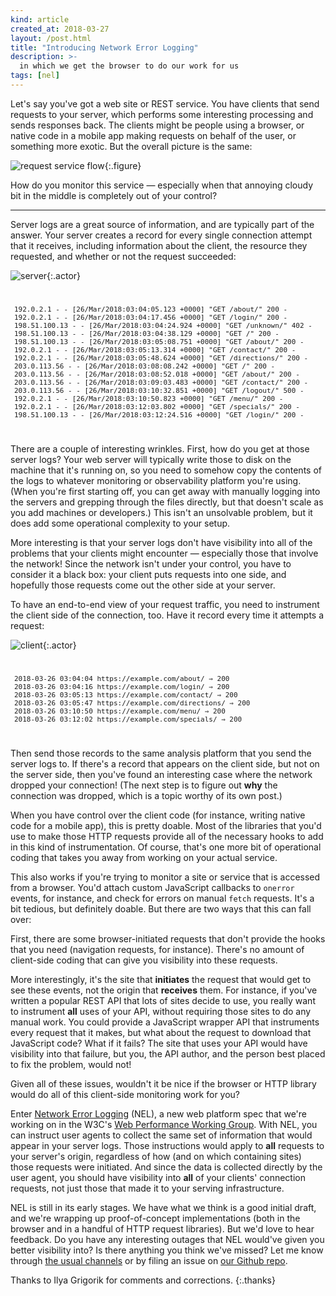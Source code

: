 ```yaml
---
kind: article
created_at: 2018-03-27
layout: /post.html
title: "Introducing Network Error Logging"
description: >-
  in which we get the browser to do our work for us
tags: [nel]
---
```


Let's say you've got a web site or REST service.  You have clients that send
requests to your server, which performs some interesting processing and sends
responses back.  The clients might be people using a browser, or native code in
a mobile app making requests on behalf of the user, or something more exotic.
But the overall picture is the same:

![request service flow](/nel/intro/service-flow.png){:.figure}

How do you monitor this service — especially when that annoying cloudy bit in
the middle is completely out of your control?

<hr class="jump">

<style>
.log {
  border-radius: 0;
  font-size: 11px;
  padding: 6px;
  margin: 3em 0;
}

.actor {
  width: 10em;
  margin-right: 20px;
  margin-top: 1.5em;
  margin-bottom: 1em;
  float: left;
}
</style>

Server logs are a great source of information, and are typically part of the
answer.  Your server creates a record for every single connection attempt that
it receives, including information about the client, the resource they
requested, and whether or not the request succeeded:

![server](/nel/intro/server.png){:.actor}

<pre class="log">
192.0.2.1 - - [26/Mar/2018:03:04:05.123 +0000] "GET /about/" 200 -
192.0.2.1 - - [26/Mar/2018:03:04:17.456 +0000] "GET /login/" 200 -
198.51.100.13 - - [26/Mar/2018:03:04:24.924 +0000] "GET /unknown/" 402 -
198.51.100.13 - - [26/Mar/2018:03:04:38.129 +0000] "GET /" 200 -
198.51.100.13 - - [26/Mar/2018:03:05:08.751 +0000] "GET /about/" 200 -
192.0.2.1 - - [26/Mar/2018:03:05:13.314 +0000] "GET /contact/" 200 -
192.0.2.1 - - [26/Mar/2018:03:05:48.624 +0000] "GET /directions/" 200 -
203.0.113.56 - - [26/Mar/2018:03:08:08.242 +0000] "GET /" 200 -
203.0.113.56 - - [26/Mar/2018:03:08:52.018 +0000] "GET /about/" 200 -
203.0.113.56 - - [26/Mar/2018:03:09:03.483 +0000] "GET /contact/" 200 -
203.0.113.56 - - [26/Mar/2018:03:10:32.851 +0000] "GET /logout/" 500 -
192.0.2.1 - - [26/Mar/2018:03:10:50.823 +0000] "GET /menu/" 200 -
192.0.2.1 - - [26/Mar/2018:03:12:03.802 +0000] "GET /specials/" 200 -
198.51.100.13 - - [26/Mar/2018:03:12:24.516 +0000] "GET /login/" 200 -
</pre>

There are a couple of interesting wrinkles.  First, how do you get at those
server logs?  Your web server will typically write those to disk on the machine
that it's running on, so you need to somehow copy the contents of the logs to
whatever monitoring or observability platform you're using.  (When you're first
starting off, you can get away with manually logging into the servers and
grepping through the files directly, but that doesn't scale as you add machines
or developers.)  This isn't an unsolvable problem, but it does add some
operational complexity to your setup.

More interesting is that your server logs don't have visibility into all of the
problems that your clients might encounter — especially those that involve the
network!  Since the network isn't under your control, you have to consider it a
black box: your client puts requests into one side, and hopefully those requests
come out the other side at your server.

To have an end-to-end view of your request traffic, you need to instrument the
client side of the connection, too.  Have it record every time it attempts a
request:

![client](/nel/intro/client.png){:.actor}

<pre class="log">
2018-03-26 03:04:04 https://example.com/about/ ⇒ 200
2018-03-26 03:04:16 https://example.com/login/ ⇒ 200
2018-03-26 03:05:13 https://example.com/contact/ ⇒ 200
2018-03-26 03:05:47 https://example.com/directions/ ⇒ 200
2018-03-26 03:10:50 https://example.com/menu/ ⇒ 200
2018-03-26 03:12:02 https://example.com/specials/ ⇒ 200
</pre>

Then send those records to the same analysis platform that you send the server
logs to.  If there's a record that appears on the client side, but not on the
server side, then you've found an interesting case where the network dropped
your connection!  (The next step is to figure out **why** the connection was
dropped, which is a topic worthy of its own post.)

When you have control over the client code (for instance, writing native code
for a mobile app), this is pretty doable.  Most of the libraries that you'd use
to make those HTTP requests provide all of the necessary hooks to add in this
kind of instrumentation.  Of course, that's one more bit of operational coding
that takes you away from working on your actual service.

This also works if you're trying to monitor a site or service that is accessed
from a browser.  You'd attach custom JavaScript callbacks to `onerror` events,
for instance, and check for errors on manual `fetch` requests.  It's a bit
tedious, but definitely doable.  But there are two ways that this can fall over:

First, there are some browser-initiated requests that don't provide the hooks
that you need (navigation requests, for instance).  There's no amount of
client-side coding that can give you visibility into these requests.

More interestingly, it's the site that **initiates** the request that would get
to see these events, not the origin that **receives** them.  For instance, if
you've written a popular REST API that lots of sites decide to use, you really
want to instrument **all** uses of your API, without requiring those sites to do
any manual work.  You could provide a JavaScript wrapper API that instruments
every request that it makes, but what about the request to download that
JavaScript code?  What if it fails?  The site that uses your API would have
visibility into that failure, but you, the API author, and the person best
placed to fix the problem, would not!

Given all of these issues, wouldn't it be nice if the browser or HTTP library
would do all of this client-side monitoring work for you?

Enter [Network Error Logging][NEL] (NEL), a new web platform spec that we're
working on in the W3C's [Web Performance Working Group][WebPerf].  With NEL, you
can instruct user agents to collect the same set of information that would
appear in your server logs.  Those instructions would apply to **all** requests
to your server's origin, regardless of how (and on which containing sites) those
requests were initiated.  And since the data is collected directly by the user
agent, you should have visibility into **all** of your clients' connection
requests, not just those that made it to your serving infrastructure.

[NEL]: https://wicg.github.io/network-error-logging/
[WebPerf]: https://www.w3.org/webperf/

NEL is still in its early stages.  We have what we think is a good initial
draft, and we're wrapping up proof-of-concept implementations (both in the
browser and in a handful of HTTP request libraries).  But we'd love to hear
feedback.  Do you have any interesting outages that NEL would've given you
better visibility into?  Is there anything you think we've missed?  Let me know
through [the usual channels][contact] or by filing an issue on [our Github
repo][NEL github].

[contact]: /about/
[NEL github]: https://github.com/wicg/network-error-logging

Thanks to Ilya Grigorik for comments and corrections.
{:.thanks}
